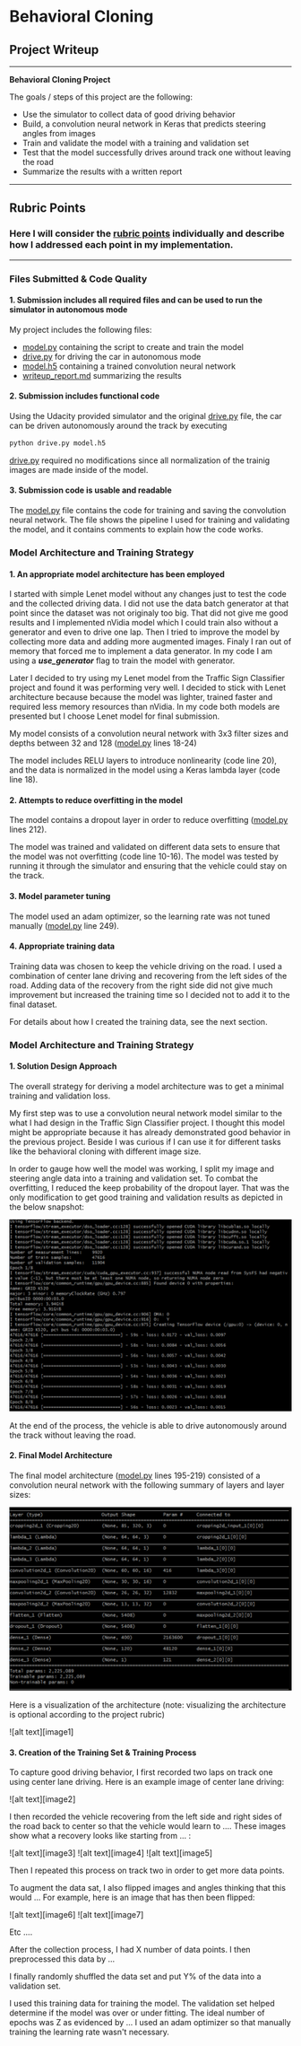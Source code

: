 
# **Behavioral Cloning**

## Project Writeup

---

**Behavioral Cloning Project**

The goals / steps of this project are the following:
* Use the simulator to collect data of good driving behavior
* Build, a convolution neural network in Keras that predicts steering angles from images
* Train and validate the model with a training and validation set
* Test that the model successfully drives around track one without leaving the road
* Summarize the results with a written report

---

## Rubric Points
### Here I will consider the [rubric points](https://review.udacity.com/#!/rubrics/432/view) individually and describe how I addressed each point in my implementation.  

---

### Files Submitted & Code Quality

#### 1. Submission includes all required files and can be used to run the simulator in autonomous mode

My project includes the following files:
* [model.py](model.py) containing the script to create and train the model
* [drive.py](drive.py) for driving the car in autonomous mode
* [model.h5](model.h5) containing a trained convolution neural network 
* [writeup_report.md](writeup_report.md) summarizing the results


#### 2. Submission includes functional code
Using the Udacity provided simulator and the original [drive.py](drive.py) file, the car can be driven autonomously around the track by executing 
```sh
python drive.py model.h5
```
[drive.py](drive.py) required no modifications since all normalization of the trainig images are made inside of the model. 

#### 3. Submission code is usable and readable

The [model.py](model.py) file contains the code for training and saving the convolution neural network. The file shows the pipeline I used for training and validating the model, and it contains comments to explain how the code works.


### Model Architecture and Training Strategy

#### 1. An appropriate model architecture has been employed

I started with simple Lenet model without any changes just to test the code and the collected driving data. I did not use the data batch generator at that point since the dataset was not originaly too big. That did not give me good results and I implemented nVidia model which I could train also without a generator and even to drive one lap. Then I tried to improve the model by collecting more data and adding more augmented images. Finaly I ran out of memory that forced me to implement a data generator. In my code I am using a ***use_generator*** flag to train the model with generator.

Later I decided to try using my Lenet model from the Traffic Sign Classifier project and found it was performing very well. I decided to stick with Lenet architecture because because the model was lighter, trained faster and required less memory resources than nVidia. In my code both models are presented but I choose Lenet model for final submission.  


My model consists of a convolution neural network with 3x3 filter sizes and depths between 32 and 128 ([model.py](model.py) lines 18-24) 

The model includes RELU layers to introduce nonlinearity (code line 20), and the data is normalized in the model using a Keras lambda layer (code line 18). 


#### 2. Attempts to reduce overfitting in the model

The model contains a dropout layer in order to reduce overfitting ([model.py](model.py) lines 212). 

The model was trained and validated on different data sets to ensure that the model was not overfitting (code line 10-16). The model was tested by running it through the simulator and ensuring that the vehicle could stay on the track.

#### 3. Model parameter tuning

The model used an adam optimizer, so the learning rate was not tuned manually ([model.py](model.py) line 249).


#### 4. Appropriate training data

Training data was chosen to keep the vehicle driving on the road. I used a combination of center lane driving and recovering from the left sides of the road. Adding data of the recovery from the right side did not give much improvement but increased the training time so I decided not to add it to the final dataset.

For details about how I created the training data, see the next section. 


### Model Architecture and Training Strategy

#### 1. Solution Design Approach

The overall strategy for deriving a model architecture was to get a minimal training and validation loss.

My first step was to use a convolution neural network model similar to the what I had design in the Traffic Sign Classifier project. I thought this model might be appropriate because it has already demonstrated good behavior in the previous project. Beside I was curious if I can use it for different tasks like the behavioral cloning with different image size. 

In order to gauge how well the model was working, I split my image and steering angle data into a training and validation set. To combat the overfitting, I reduced the keep probability of the dropout layer. That was the only modification to get good training and validation results as depicted in the below snapshot:

![trainig_snap](examples/trainig_snap.png)

At the end of the process, the vehicle is able to drive autonomously around the track without leaving the road.


#### 2. Final Model Architecture

The final model architecture ([model.py](model.py) lines 195-219) consisted of a convolution neural network with the following summary of layers and layer sizes:

![summary_snap](examples/summary_snap.png)

Here is a visualization of the architecture (note: visualizing the architecture is optional according to the project rubric)

![alt text][image1]

#### 3. Creation of the Training Set & Training Process

To capture good driving behavior, I first recorded two laps on track one using center lane driving. Here is an example image of center lane driving:

![alt text][image2]

I then recorded the vehicle recovering from the left side and right sides of the road back to center so that the vehicle would learn to .... These images show what a recovery looks like starting from ... :

![alt text][image3]
![alt text][image4]
![alt text][image5]

Then I repeated this process on track two in order to get more data points.

To augment the data sat, I also flipped images and angles thinking that this would ... For example, here is an image that has then been flipped:

![alt text][image6]
![alt text][image7]

Etc ....

After the collection process, I had X number of data points. I then preprocessed this data by ...


I finally randomly shuffled the data set and put Y% of the data into a validation set. 

I used this training data for training the model. The validation set helped determine if the model was over or under fitting. The ideal number of epochs was Z as evidenced by ... I used an adam optimizer so that manually training the learning rate wasn't necessary.
